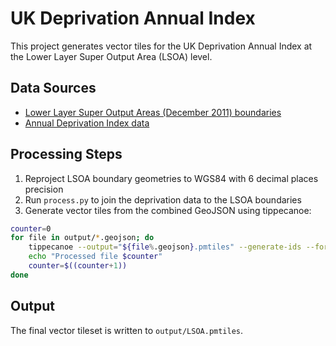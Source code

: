 # UK Deprivation Annual Index

This project generates vector tiles for the UK Deprivation Annual Index at the Lower Layer Super Output Area (LSOA) level.

## Data Sources

-   [Lower Layer Super Output Areas (December 2011) boundaries](02e8d336d6804fbeabe6c972e5a27b16)
-   [Annual Deprivation Index data](https://www.annualdeprivationindex.co.uk/)

## Processing Steps

1. Reproject LSOA boundary geometries to WGS84 with 6 decimal places precision
2. Run `process.py` to join the deprivation data to the LSOA boundaries
3. Generate vector tiles from the combined GeoJSON using tippecanoe:

```bash
counter=0
for file in output/*.geojson; do
    tippecanoe --output="${file%.geojson}.pmtiles" --generate-ids --force --no-feature-limit --no-tile-size-limit --detect-shared-borders --coalesce-fraction-as-needed --coalesce-densest-as-needed --coalesce-smallest-as-needed --coalesce --reorder --minimum-zoom=0 --maximum-zoom=16 "$file"
    echo "Processed file $counter"
    counter=$((counter+1))
done
```

## Output

The final vector tileset is written to `output/LSOA.pmtiles`.
